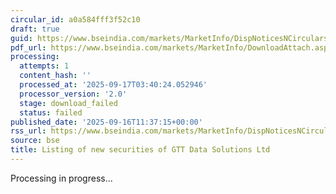 ```yaml
---
circular_id: a0a584fff3f52c10
draft: true
guid: https://www.bseindia.com/markets/MarketInfo/DispNoticesNCirculars.aspx?Noticeid={3CE94070-D3F6-4F8C-B488-7635BC2C7B37}&noticeno=20250916-44&dt=09/16/2025&icount=44&totcount=79&flag=0
pdf_url: https://www.bseindia.com/markets/MarketInfo/DownloadAttach.aspx?id=20250916-44&attachedId=
processing:
  attempts: 1
  content_hash: ''
  processed_at: '2025-09-17T03:40:24.052946'
  processor_version: '2.0'
  stage: download_failed
  status: failed
published_date: '2025-09-16T11:37:15+00:00'
rss_url: https://www.bseindia.com/markets/MarketInfo/DispNoticesNCirculars.aspx?Noticeid={3CE94070-D3F6-4F8C-B488-7635BC2C7B37}&noticeno=20250916-44&dt=09/16/2025&icount=44&totcount=79&flag=0
source: bse
title: Listing of new securities of GTT Data Solutions Ltd
---
```


Processing in progress...